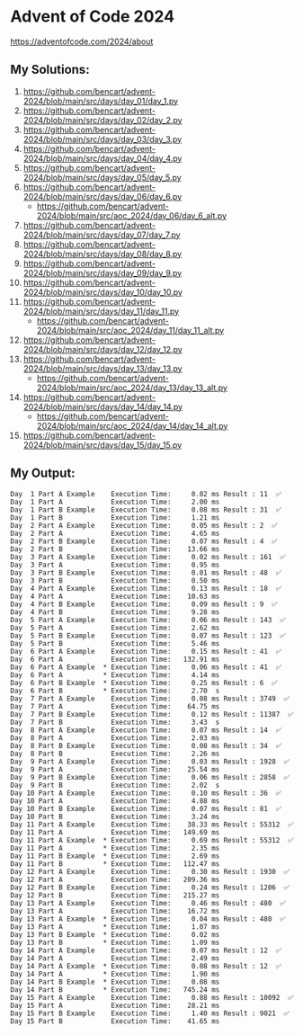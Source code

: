 # Advent of Code 2024

https://adventofcode.com/2024/about

## My Solutions:

1. https://github.com/bencart/advent-2024/blob/main/src/days/day_01/day_1.py
2. https://github.com/bencart/advent-2024/blob/main/src/days/day_02/day_2.py
3. https://github.com/bencart/advent-2024/blob/main/src/days/day_03/day_3.py
4. https://github.com/bencart/advent-2024/blob/main/src/days/day_04/day_4.py
5. https://github.com/bencart/advent-2024/blob/main/src/days/day_05/day_5.py
6. https://github.com/bencart/advent-2024/blob/main/src/days/day_06/day_6.py
    - https://github.com/bencart/advent-2024/blob/main/src/aoc_2024/day_06/day_6_alt.py
7. https://github.com/bencart/advent-2024/blob/main/src/days/day_07/day_7.py
8. https://github.com/bencart/advent-2024/blob/main/src/days/day_08/day_8.py
9. https://github.com/bencart/advent-2024/blob/main/src/days/day_09/day_9.py
10. https://github.com/bencart/advent-2024/blob/main/src/days/day_10/day_10.py
11. https://github.com/bencart/advent-2024/blob/main/src/days/day_11/day_11.py
    - https://github.com/bencart/advent-2024/blob/main/src/aoc_2024/day_11/day_11_alt.py
12. https://github.com/bencart/advent-2024/blob/main/src/days/day_12/day_12.py
13. https://github.com/bencart/advent-2024/blob/main/src/days/day_13/day_13.py
    - https://github.com/bencart/advent-2024/blob/main/src/aoc_2024/day_13/day_13_alt.py
14. https://github.com/bencart/advent-2024/blob/main/src/days/day_14/day_14.py
    - https://github.com/bencart/advent-2024/blob/main/src/aoc_2024/day_14/day_14_alt.py
15. https://github.com/bencart/advent-2024/blob/main/src/days/day_15/day_15.py

## My Output:

```text
Day  1 Part A Example    Execution Time:     0.02 ms Result : 11  ✅
Day  1 Part A            Execution Time:     2.00 ms 
Day  1 Part B Example    Execution Time:     0.08 ms Result : 31  ✅
Day  1 Part B            Execution Time:     1.21 ms 
Day  2 Part A Example    Execution Time:     0.05 ms Result : 2  ✅
Day  2 Part A            Execution Time:     4.65 ms 
Day  2 Part B Example    Execution Time:     0.07 ms Result : 4  ✅
Day  2 Part B            Execution Time:    13.66 ms 
Day  3 Part A Example    Execution Time:     0.02 ms Result : 161  ✅
Day  3 Part A            Execution Time:     0.95 ms 
Day  3 Part B Example    Execution Time:     0.01 ms Result : 48  ✅
Day  3 Part B            Execution Time:     0.50 ms 
Day  4 Part A Example    Execution Time:     0.13 ms Result : 18  ✅
Day  4 Part A            Execution Time:    10.63 ms 
Day  4 Part B Example    Execution Time:     0.09 ms Result : 9  ✅
Day  4 Part B            Execution Time:     9.28 ms 
Day  5 Part A Example    Execution Time:     0.06 ms Result : 143  ✅
Day  5 Part A            Execution Time:     2.62 ms 
Day  5 Part B Example    Execution Time:     0.07 ms Result : 123  ✅
Day  5 Part B            Execution Time:     5.46 ms 
Day  6 Part A Example    Execution Time:     0.15 ms Result : 41  ✅
Day  6 Part A            Execution Time:   132.91 ms 
Day  6 Part A Example  * Execution Time:     0.06 ms Result : 41  ✅
Day  6 Part A          * Execution Time:     4.14 ms 
Day  6 Part B Example  * Execution Time:     0.25 ms Result : 6  ✅
Day  6 Part B          * Execution Time:     2.70  s 
Day  7 Part A Example    Execution Time:     0.08 ms Result : 3749  ✅
Day  7 Part A            Execution Time:    64.75 ms 
Day  7 Part B Example    Execution Time:     0.12 ms Result : 11387  ✅
Day  7 Part B            Execution Time:     3.43  s 
Day  8 Part A Example    Execution Time:     0.07 ms Result : 14  ✅
Day  8 Part A            Execution Time:     2.03 ms 
Day  8 Part B Example    Execution Time:     0.08 ms Result : 34  ✅
Day  8 Part B            Execution Time:     2.26 ms 
Day  9 Part A Example    Execution Time:     0.03 ms Result : 1928  ✅
Day  9 Part A            Execution Time:    25.54 ms 
Day  9 Part B Example    Execution Time:     0.06 ms Result : 2858  ✅
Day  9 Part B            Execution Time:     2.02  s 
Day 10 Part A Example    Execution Time:     0.10 ms Result : 36  ✅
Day 10 Part A            Execution Time:     4.88 ms 
Day 10 Part B Example    Execution Time:     0.07 ms Result : 81  ✅
Day 10 Part B            Execution Time:     3.24 ms 
Day 11 Part A Example    Execution Time:    38.33 ms Result : 55312  ✅
Day 11 Part A            Execution Time:   149.69 ms 
Day 11 Part A Example  * Execution Time:     0.69 ms Result : 55312  ✅
Day 11 Part A          * Execution Time:     2.35 ms 
Day 11 Part B Example  * Execution Time:     2.69 ms 
Day 11 Part B          * Execution Time:   112.47 ms 
Day 12 Part A Example    Execution Time:     0.30 ms Result : 1930  ✅
Day 12 Part A            Execution Time:   209.36 ms 
Day 12 Part B Example    Execution Time:     0.24 ms Result : 1206  ✅
Day 12 Part B            Execution Time:   215.27 ms 
Day 13 Part A Example    Execution Time:     0.46 ms Result : 480  ✅
Day 13 Part A            Execution Time:    16.72 ms 
Day 13 Part A Example  * Execution Time:     0.04 ms Result : 480  ✅
Day 13 Part A          * Execution Time:     1.07 ms 
Day 13 Part B Example  * Execution Time:     0.02 ms 
Day 13 Part B          * Execution Time:     1.09 ms 
Day 14 Part A Example    Execution Time:     0.07 ms Result : 12  ✅
Day 14 Part A            Execution Time:     2.49 ms 
Day 14 Part A Example  * Execution Time:     0.08 ms Result : 12  ✅
Day 14 Part A          * Execution Time:     1.90 ms 
Day 14 Part B Example  * Execution Time:     0.08 ms 
Day 14 Part B          * Execution Time:   745.24 ms 
Day 15 Part A Example    Execution Time:     0.88 ms Result : 10092  ✅
Day 15 Part A            Execution Time:    28.21 ms 
Day 15 Part B Example    Execution Time:     1.40 ms Result : 9021  ✅
Day 15 Part B            Execution Time:    41.65 ms 
```


